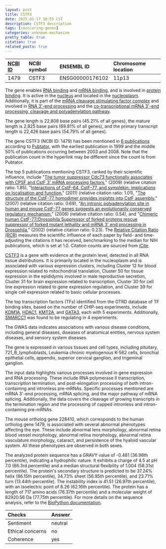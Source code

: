 ```yaml
---
layout: post
title: CSTF3
date: 2025-01-17 16:55 CST
description: CSTF3 description
tags: [cooccuring-genes]
categories: unknown-mechanism
pretty_table: true
citation: true
related_posts: true
---
```




| [NCBI ID](https://www.ncbi.nlm.nih.gov/gene/1479) | NCBI symbol | ENSEMBL ID | Chromosome location |
| :-------- | :------- | :-------- | :------- |
| 1479  | CSTF3 | ENSG00000176102 | 11p13 |



The gene enables [RNA binding](https://amigo.geneontology.org/amigo/term/GO:0003723) and [mRNA binding](https://amigo.geneontology.org/amigo/term/GO:0003729), and is involved in [protein binding](https://amigo.geneontology.org/amigo/term/GO:0005515). It is active in the [nucleus](https://amigo.geneontology.org/amigo/term/GO:0005634) and located in the [nucleoplasm](https://amigo.geneontology.org/amigo/term/GO:0005654). Additionally, it is part of the [mRNA cleavage stimulating factor complex](https://amigo.geneontology.org/amigo/term/GO:0005848) and involved in [RNA 3'-end processing](https://amigo.geneontology.org/amigo/term/GO:0031123) and the [co-transcriptional mRNA 3'-end processing, cleavage and polyadenylation pathway](https://amigo.geneontology.org/amigo/term/GO:0180010).


The gene length is 22,808 base pairs (45.21% of all genes), the mature length is 2,825 base pairs (69.81% of all genes), and the primary transcript length is 22,426 base pairs (54.79% of all genes).


The gene CSTF3 (NCBI ID: 1479) has been mentioned in [6 publications](https://pubmed.ncbi.nlm.nih.gov/?term=%22CSTF3%22) according to [Pubtator](https://academic.oup.com/nar/article/47/W1/W587/5494727), with the earliest publication in 1999 and the middle 50% of publications occurring between 2003 and 2008. Note that the publication count in the hyperlink may be different since the count is from Pubtator.


The top 5 publications mentioning CSTF3, ranked by their scientific influence, include "[The tumor suppressor Cdc73 functionally associates with CPSF and CstF 3' mRNA processing factors.](https://pubmed.ncbi.nlm.nih.gov/19136632)" (2009) (relative citation ratio: 1.85), "[Interactions of CstF-64, CstF-77, and symplekin: implications on localisation and function.](https://pubmed.ncbi.nlm.nih.gov/21119002)" (2011) (relative citation ratio: 1.01), "[The structure of the CstF-77 homodimer provides insights into CstF assembly.](https://pubmed.ncbi.nlm.nih.gov/17584787)" (2007) (relative citation ratio: 0.69), "[An intronic polyadenylation site in human and mouse CstF-77 genes suggests an evolutionarily conserved regulatory mechanism.](https://pubmed.ncbi.nlm.nih.gov/16316725)" (2006) (relative citation ratio: 0.54), and "[Chimeric human CstF-77/Drosophila Suppressor of forked proteins rescue suppressor of forked mutant lethality and mRNA 3' end processing in Drosophila.](https://pubmed.ncbi.nlm.nih.gov/12149458)" (2002) (relative citation ratio: 0.23). The [Relative Citation Ratio (RCR)](https://journals.plos.org/plosbiology/article?id=10.1371/journal.pbio.1002541) measures the scientific influence of each paper by field- and time-adjusting the citations it has received, benchmarking to the median for NIH publications, which is set at 1.0. Citation counts are sourced from [iCite](https://icite.od.nih.gov).


[CSTF3](https://www.proteinatlas.org/ENSG00000176102-CSTF3) is a gene with evidence at the protein level, detected in all RNA tissue distributions. It is primarily located in the nucleoplasm and is associated with various expression clusters, including Cluster 12 for blood expression related to mitochondrial translation, Cluster 50 for tissue expression in the epididymis involved in male reproductive secretion, Cluster 31 for brain expression related to transcription, Cluster 30 for cell line expression related to gene expression regulation, and Cluster 39 for single cell expression related to basic cellular processes.


The top transcription factors (TFs) identified from the GTRD database of TF binding sites, based on the number of CHIP-seq experiments, include [KDM1A](https://www.ncbi.nlm.nih.gov/gene/23028), [HDAC1](https://www.ncbi.nlm.nih.gov/gene/3065), [KMT2A](https://www.ncbi.nlm.nih.gov/gene/4297), and [GATA3](https://www.ncbi.nlm.nih.gov/gene/2625), each with 5 experiments. Additionally, [SMARCC1](https://www.ncbi.nlm.nih.gov/gene/6599) was found to be regulating in 4 experiments.



The GWAS data indicates associations with various disease conditions, including general diseases, diseases of anatomical entities, nervous system diseases, and sensory system diseases.



The gene is expressed in various tissues and cell types, including pituitary, 721_B_lymphoblasts, Leukemia chronic myelogenous K-562 cells, bronchial epithelial cells, appendix, superior cervical ganglion, and trigeminal ganglion.


The input data highlights various processes involved in gene expression and RNA processing. These include RNA polymerase II transcription, transcription termination, and post-elongation processing of both intron-containing and intronless pre-mRNAs. Specific processes mentioned are mRNA 3'-end processing, mRNA splicing, and the major pathway of mRNA splicing. Additionally, the data covers the cleavage of growing transcripts in the termination region and the processing of capped intronless and intron-containing pre-mRNAs.


The mouse ortholog gene 228410, which corresponds to the human ortholog gene 1479, is associated with several abnormal phenotypes affecting the eye. These include abnormal lens morphology, abnormal retina blood vessel morphology, abnormal retina morphology, abnormal retina vasculature morphology, cataract, and persistence of the hyaloid vascular system. All these phenotypes are observed in both sexes.


The analyzed protein sequence has a GRAVY value of -0.481 (36.96th percentile), indicating a hydrophilic nature. It exhibits a charge of 4.5 at pH 7.0 (66.3rd percentile) and a median structural flexibility of 1.004 (58.31st percentile). The protein's secondary structure is predicted to be 37.24% helix (86.15th percentile), 34.73% sheet (56.95th percentile), and 23.71% turn (13.44th percentile). The instability index is 41.51 (26.97th percentile), with an isoelectric point of 8.26 (62.16th percentile). The protein has a length of 717 amino acids (76.37th percentile) and a molecular weight of 82920.56 Da (77.75th percentile). For more details on the sequence analysis, refer to the [BioPython documentation](https://biopython.org/docs/1.75/api/Bio.SeqUtils.ProtParam.html).





| Checks    | Answer |
| :-------- | :------- |
| Sentiment  | neutral   |
| Ethical concerns | no     |
| Coherence    | yes    |